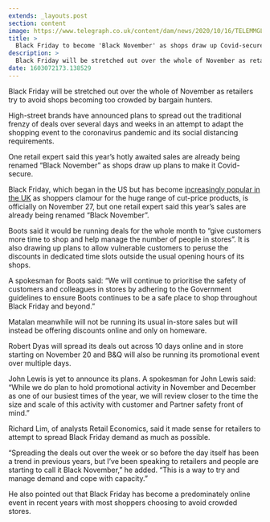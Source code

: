 ```yaml
--- 
extends: _layouts.post 
section: content 
image: https://www.telegraph.co.uk/content/dam/news/2020/10/16/TELEMMGLPICT000217631212_trans_NvBQzQNjv4Bqp9c5WVj0Jr0gvyuux5WeKI-QD44-voN49g7o0Fjx2T4.jpeg?impolicy=logo-overlay 
title: > 
  Black Friday to become 'Black November' as shops draw up Covid-secure plans for sales frenzy 
description: > 
  Black Friday will be stretched out over the whole of November as retailers try to avoid shops becoming too crowded by bargain hunters.High-street brands have announced plans to spread out the traditional frenzy of deals over several days and weeks in an attempt to adapt the shopping event to the coronavirus pandemic and its social distancing requirements.One retail expert said this year’s hotly awaited sales are already being renamed “Black November” as shops draw up plans to make it Covid-secure.Boots said it would be running deals for the whole month to “give customers more time to shop and help manage the number of people in stores”.It is also drawing up plans to allow vulnerable customers to peruse the discounts in dedicated time slots outside the usual opening hours of its shops. 
date: 1603072173.138529 
--- 
```

<div><p>Black Friday will be stretched out over the whole of November as retailers try to avoid shops becoming too crowded by bargain hunters.</p>
<p>High-street brands have announced plans to spread out the traditional frenzy of deals over several days and weeks in an attempt to adapt the shopping event to the coronavirus pandemic and its social distancing requirements.</p>
<p>One retail expert said this year&#8217;s hotly awaited sales are already being renamed &#8220;Black November&#8221; as shops draw up plans to make it Covid-secure.</p>
<p>Black Friday, which began in the US but has become <a href="https://www.telegraph.co.uk/black-friday/0/black-friday-name-why-called-what-history-sales-2020-event/">increasingly popular in the UK</a> as shoppers clamour for the huge range of cut-price products, is officially on November 27, but one retail expert said this year&#8217;s sales are already being renamed &#8220;Black November&#8221;.</p>
<p>Boots said it would be running deals for the whole month to &#8220;give customers more time to shop and help manage the number of people in stores&#8221;. It is also drawing up plans to allow vulnerable customers to peruse the discounts in dedicated time slots outside the usual opening hours of its shops.</p>
<p>A spokesman for Boots said: &#8220;We will continue to prioritise the safety of customers and colleagues in stores by adhering to the Government guidelines to ensure Boots continues to be a safe place to shop throughout Black Friday and beyond.&#8221;</p>
<p>Matalan meanwhile will not be running its usual in-store sales but will instead be offering discounts online and only on homeware.</p>
<p>Robert Dyas will spread its deals out across 10 days online and in store starting on November 20 and B&amp;Q will also be running its promotional event over multiple days.</p>
<p>John Lewis is yet to announce its plans. A spokesman for John Lewis said: &#8220;While we do plan to hold promotional activity in November and December as one of our busiest times of the year, we will review closer to the time the size and scale of this activity with customer and Partner safety front of mind.&#8221;</p>
<p>Richard Lim, of analysts Retail Economics, said it made sense for retailers to attempt to spread Black Friday demand as much as possible.</p>
<p>&#8220;Spreading the deals out over the week or so before the day itself has been a trend in previous years, but I&#8217;ve been speaking to retailers and people are starting to call it Black November,&#8221; he added. &#8220;This is a way to try and manage demand and cope with capacity.&#8221;</p>
<p>He also pointed out that Black Friday has become a predominately online event in recent years with most shoppers choosing to avoid crowded stores.</p>
</div>
